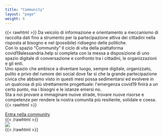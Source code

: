```yaml
---
title: "Community"
layout: "page"
weight: 6
---
```


{{< rawhtml >}}
Da veicolo di informazione e orientamento a meccanismo di raccolta dati fino a strumento per la partecipazione attiva dei cittadini nella risposta al bisogno e nel (possibile) ridisegno delle politiche. 
<br />
Con lo spazio “Community” Il ciclo di vita della piattaforma covid19alessandria.help si completa con la messa a disposizione di uno spazio digitale di conversazione e confronto tra i cittadini, le organizzazioni e gli enti. 
<br />
Uno spazio che ambisce a diventare luogo, sempre digitale, organizzato, pulito e privo del rumore dei social dove far sì che la grande partecipazione civica che abbiamo visto in questi mesi possa sedimentarsi ed evolvere in un qualcosa di più strettamente progettuale: l'emergenza covid19 finirà a un certo punto, ma i bisogni e le istanze emersi no. 
<br />
Sta a noi provare a immaginare nuove strade, trovare nuove risorse e competenze per rendere la nostra comunità più resiliente, solidale e coesa.
{{< rawhtml >}}
<div class="row">
    <div class="col-12 text-center mt-5">
    <a class="btn btn-primary" href="http://community.covid19alessandria.help/" role="button" target="_blank">Entra nella community</a></div>
</div>
{{< /rawhtml >}}
<div class="row">
    <div class="col-12 mt-5">
		<a href="http://community.covid19alessandria.help/" target="_blank"><img src="/images/banner/forum.png" /></a>
	</div>
</div>
{{< /rawhtml >}}
